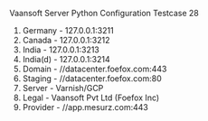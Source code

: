 Vaansoft Server Python Configuration Testcase 28


1. Germany - 127.0.0.1:3211
2. Canada - 127.0.0.1:3212
3. India - 127.0.0.1:3213
4. India(d) - 127.0.0.1:3214
5. Domain - //datacenter.foefox.com:443
6. Staging - //datacenter.foefox.com:80
7. Server - Varnish/GCP
8. Legal - Vaansoft Pvt Ltd (Foefox Inc)
9. Provider - //app.mesurz.com:443
